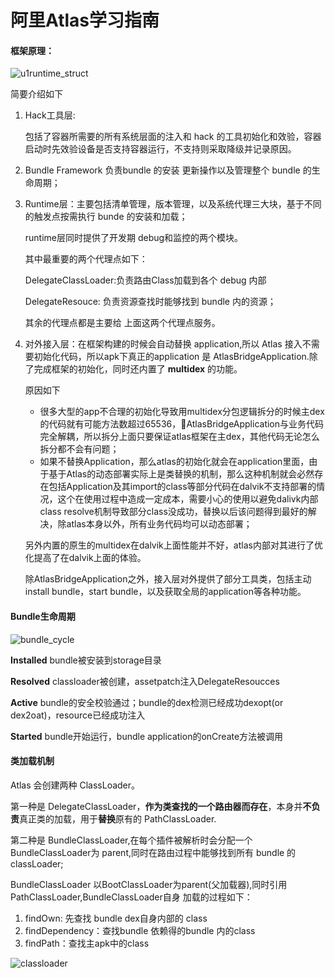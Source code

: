 # 阿里Atlas学习指南



#### 框架原理：

![u1runtime_struct](https://tva1.sinaimg.cn/large/006tNbRwly1g9lw93n6mcj311s0nwwlm.jpg)

简要介绍如下

1. Hack工具层:

   包括了容器所需要的所有系统层面的注入和 hack 的工具初始化和效验，容器启动时先效验设备是否支持容器运行，不支持则采取降级并记录原因。

2. Bundle Framework 负责bundle 的安装 更新操作以及管理整个 bundle 的生命周期；

3. Runtime层：主要包括清单管理，版本管理，以及系统代理三大块，基于不同的触发点按需执行 bunde 的安装和加载；

   runtime层同时提供了开发期 debug和监控的两个模块。

   其中最重要的两个代理点如下：

   DelegateClassLoader:负责路由Class加载到各个 debug 内部

   DelegateResouce: 负责资源查找时能够找到 bundle 内的资源；

   其余的代理点都是主要给 上面这两个代理点服务。

4. 对外接入层：在框架构建的时候会自动替换 application,所以 Atlas 接入不需要初始化代码，所以apk下真正的application 是 AtlasBridgeApplication.除了完成框架的初始化，同时还内置了 **multidex** 的功能。

   原因如下

   - 很多大型的app不合理的初始化导致用multidex分包逻辑拆分的时候主dex的代码就有可能方法数超过65536，AtlasBridgeApplication与业务代码完全解耦，所以拆分上面只要保证atlas框架在主dex，其他代码无论怎么拆分都不会有问题；
   - 如果不替换Application，那么atlas的初始化就会在application里面，由于基于Atlas的动态部署实际上是类替换的机制，那么这种机制就会必然存在包括Application及其import的class等部分代码在dalvik不支持部署的情况，这个在使用过程中造成一定成本，需要小心的使用以避免dalivk内部class resolve机制导致部分class没成功，替换以后该问题得到最好的解决，除atlas本身以外，所有业务代码均可以动态部署；

   另外内置的原生的multidex在dalvik上面性能并不好，atlas内部对其进行了优化提高了在dalvik上面的体验。

   除AtlasBridgeApplication之外，接入层对外提供了部分工具类，包括主动install bundle，start bundle，以及获取全局的application等各种功能。





#### Bundle生命周期

![bundle_cycle](https://tva1.sinaimg.cn/large/006tNbRwly1g9lwtzw9bqj30qw0diadp.jpg)

**Installed** bundle被安装到storage目录

**Resolved** classloader被创建，assetpatch注入DelegateResoucces

**Active** bundle的安全校验通过；bundle的dex检测已经成功dexopt(or dex2oat)，resource已经成功注入

**Started** bundle开始运行，bundle application的onCreate方法被调用



#### 类加载机制

Atlas 会创建两种 ClassLoader。

第一种是 DelegateClassLoader，**作为类查找的一个路由器而存在**，本身并**不负责**真正类的加载，用于**替换**原有的 PathClassLoader.

第二种是 BundleClassLoader,在每个插件被解析时会分配一个 BundleClassLoader为 parent,同时在路由过程中能够找到所有 bundle 的classLoader;

BundleClassLoader 以BootClassLoader为parent(父加载器),同时引用PathClassLoader,BundleClassLoader自身 加载的过程如下：

1. findOwn: 先查找 bundle dex自身内部的 class
2. findDependency：查找bundle 依赖得的bundle 内的class
3. findPath：查找主apk中的class

![classloader](https://tva1.sinaimg.cn/large/006tNbRwly1g9lx3pfcihj30re0eqnns.jpg)



